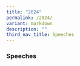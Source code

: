 ```yaml
---
title: "2024"
permalink: /2024/
variant: markdown
description: ""
third_nav_title: Speeches
---
```

### Speeches